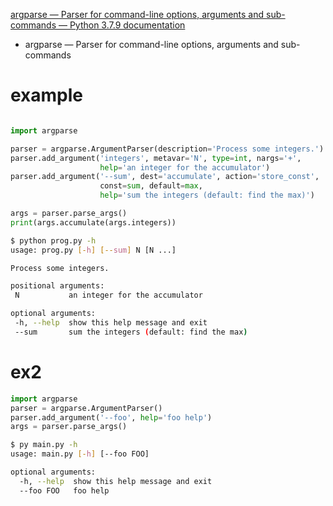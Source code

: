 [argparse — Parser for command-line options, arguments and sub-commands — Python 3.7.9 documentation](https://docs.python.org/3.7/library/argparse.html#module-argparse)

- argparse — Parser for command-line options, arguments and sub-commands

# example

```py

import argparse

parser = argparse.ArgumentParser(description='Process some integers.')
parser.add_argument('integers', metavar='N', type=int, nargs='+',
                    help='an integer for the accumulator')
parser.add_argument('--sum', dest='accumulate', action='store_const',
                    const=sum, default=max,
                    help='sum the integers (default: find the max)')

args = parser.parse_args()
print(args.accumulate(args.integers))

```

```sh
$ python prog.py -h
usage: prog.py [-h] [--sum] N [N ...]

Process some integers.

positional arguments:
 N           an integer for the accumulator

optional arguments:
 -h, --help  show this help message and exit
 --sum       sum the integers (default: find the max)

```


# ex2

```py
import argparse
parser = argparse.ArgumentParser()
parser.add_argument('--foo', help='foo help')
args = parser.parse_args()
```

```sh
$ py main.py -h
usage: main.py [-h] [--foo FOO]

optional arguments:
  -h, --help  show this help message and exit
  --foo FOO   foo help
```

```

```





